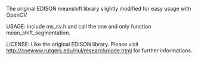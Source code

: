 The original EDISON meanshift library slightly modified for easy usage with OpenCV

USAGE: include ms_cv.h and call the one and only function mean_shift_segmentation.

LICENSE: Like the original EDISON library. Please visit http://coewww.rutgers.edu/riul/research/code.html for further informations.
